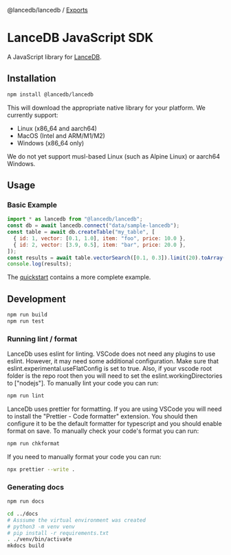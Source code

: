 @lancedb/lancedb / [Exports](modules.md)

# LanceDB JavaScript SDK

A JavaScript library for [LanceDB](https://github.com/lancedb/lancedb).

## Installation

```bash
npm install @lancedb/lancedb
```

This will download the appropriate native library for your platform. We currently
support:

- Linux (x86_64 and aarch64)
- MacOS (Intel and ARM/M1/M2)
- Windows (x86_64 only)

We do not yet support musl-based Linux (such as Alpine Linux) or aarch64 Windows.

## Usage

### Basic Example

```javascript
import * as lancedb from "@lancedb/lancedb";
const db = await lancedb.connect("data/sample-lancedb");
const table = await db.createTable("my_table", [
  { id: 1, vector: [0.1, 1.0], item: "foo", price: 10.0 },
  { id: 2, vector: [3.9, 0.5], item: "bar", price: 20.0 },
]);
const results = await table.vectorSearch([0.1, 0.3]).limit(20).toArray();
console.log(results);
```

The [quickstart](../basic.md) contains a more complete example.

## Development

```sh
npm run build
npm run test
```

### Running lint / format

LanceDb uses eslint for linting. VSCode does not need any plugins to use eslint. However, it
may need some additional configuration. Make sure that eslint.experimental.useFlatConfig is
set to true. Also, if your vscode root folder is the repo root then you will need to set
the eslint.workingDirectories to ["nodejs"]. To manually lint your code you can run:

```sh
npm run lint
```

LanceDb uses prettier for formatting. If you are using VSCode you will need to install the
"Prettier - Code formatter" extension. You should then configure it to be the default formatter
for typescript and you should enable format on save. To manually check your code's format you
can run:

```sh
npm run chkformat
```

If you need to manually format your code you can run:

```sh
npx prettier --write .
```

### Generating docs

```sh
npm run docs

cd ../docs
# Asssume the virtual environment was created
# python3 -m venv venv
# pip install -r requirements.txt
. ./venv/bin/activate
mkdocs build
```
